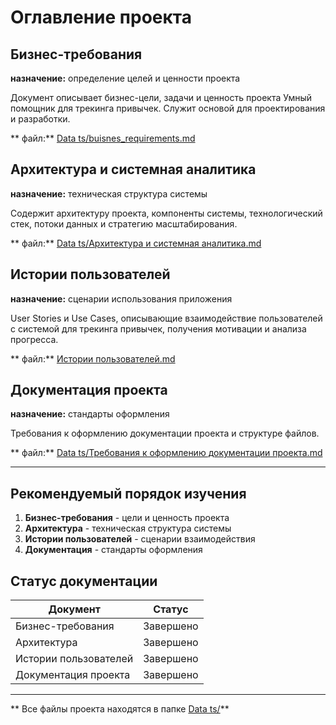 ﻿# Оглавление проекта

##  Бизнес-требования
**назначение:** определение целей и ценности проекта

Документ описывает бизнес-цели, задачи и ценность проекта Умный помощник для трекинга привычек. Служит основой для проектирования и разработки.

** файл:** [Data ts/buisnes_requirements.md](Data%20ts/buisnes_requirements.md)

##  Архитектура и системная аналитика
**назначение:** техническая структура системы

Содержит архитектуру проекта, компоненты системы, технологический стек, потоки данных и стратегию масштабирования.

** файл:** [Data ts/Архитектура и системная аналитика.md](Data%20ts/Архитектура%20и%20системная%20аналитика.md)

##  Истории пользователей
**назначение:** сценарии использования приложения

User Stories и Use Cases, описывающие взаимодействие пользователей с системой для трекинга привычек, получения мотивации и анализа прогресса.

** файл:** [Истории пользователей.md](Истории%20пользователей.md)

##  Документация проекта
**назначение:** стандарты оформления

Требования к оформлению документации проекта и структуре файлов.

** файл:** [Data ts/Требования к оформлению документации проекта.md](Data%20ts/Требования%20к%20оформлению%20документации%20проекта.md)

---

##  Рекомендуемый порядок изучения

1. **Бизнес-требования** - цели и ценность проекта
2. **Архитектура** - техническая структура системы  
3. **Истории пользователей** - сценарии взаимодействия
4. **Документация** - стандарты оформления

##  Статус документации

| Документ | Статус |
|----------|---------|
| Бизнес-требования |  Завершено |
| Архитектура |  Завершено |
| Истории пользователей |  Завершено |
| Документация проекта |  Завершено |

---

** Все файлы проекта находятся в папке [Data ts/](Data%20ts/)**
